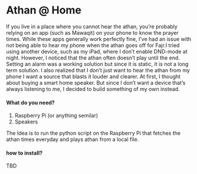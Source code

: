 # Athan @ Home

If you live in a place where you cannot hear the athan, you’re probably relying on an app (such as Mawaqit) on your phone to know the prayer times. While these apps generally work perfectly fine, I’ve had an issue with not being able to hear my phone when the athan goes off for Fajr.I tried using another device, such as my iPad, where I don’t enable DND-mode at night. However, I noticed that the athan often doesn’t play until the end. Setting an alarm was a working solution but since it is static, it is not a long term solution.
I also realized that I don’t just want to hear the athan from my phone I want a source that blasts it louder and clearer. At first, I thought about buying a smart home speaker. But since I don’t want a device that’s always listening to me, I decided to build something of my own instead.

#### What do you need?
1. Raspberry Pi (or anything semilar)
2. Speakers

The Idea is to run the python script on the Raspberry Pi that fetches the athan times everyday and plays athan from a local file.

#### how to install?
TBD